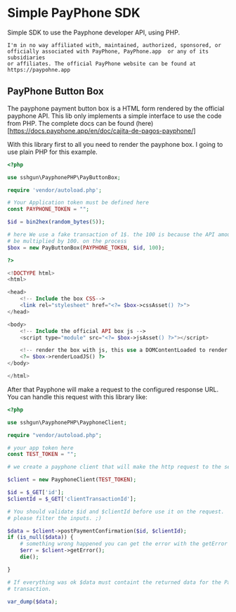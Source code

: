 Simple PayPhone SDK
===================

Simple SDK to use the Payphone developer API, using PHP.

```
I'm in no way affiliated with, maintained, authorized, sponsored, or
officially associated with PayPhone, PayPhone.app  or any of its subsidiaries
or affiliates. The official PayPhone website can be found at https://paypohne.app
```

## PayPhone Button Box

 The payphone payment button box is a HTML form rendered by the official payphone
API. This lib only implements a simple interface to use the code from PHP. The
complete docs can be found (here)[https://docs.payphone.app/en/doc/cajita-de-pagos-payphone/]

With this library first to all you need to render the payphone box. I going to
use plain PHP for this example.

```php
<?php

use sshgun\PayphonePHP\PayButtonBox;

require 'vendor/autoload.php';

# Your Application token must be defined here
const PAYPHONE_TOKEN = "";

$id = bin2hex(random_bytes(5));

# here We use a fake transaction of 1$. the 100 is because the API amount must
# be multiplied by 100. on the process
$box = new PayButtonBox(PAYPHONE_TOKEN, $id, 100);

?>

<!DOCTYPE html>
<html>

<head>
    <!-- Include the box CSS-->
    <link rel="stylesheet" href="<?= $box->cssAsset() ?>">
</head>

<body>
    <!-- Include the official API box js -->
    <script type="module" src="<?= $box->jsAsset() ?>"></script>

    <!-- render the box with js, this use a DOMContentLoaded to render the box -->
    <?= $box->renderLoadJS() ?>
</body>

</html>
```

After that Payphone will make a request to the configured response URL. You
can handle this request with this library like:

```php
<?php

use sshgun\PayphonePHP\PayphoneClient;

require "vendor/autoload.php";

# your app token here
const TEST_TOKEN = "";

# we create a payphone client that will make the http request to the server

$client = new PayphoneClient(TEST_TOKEN);

$id = $_GET['id'];
$clientId = $_GET['clientTransactionId'];

# You should validate $id and $clientId before use it on the request.
# please filter the inputs. ;)

$data = $client->postPaymentConfirmation($id, $clientId);
if (is_null($data)) {
    # something wrong happened you can get the error with the getError method
    $err = $client->getError();
    die();

}

# If everything was ok $data must containt the returned data for the Payphone
# transaction.

var_dump($data);

```

